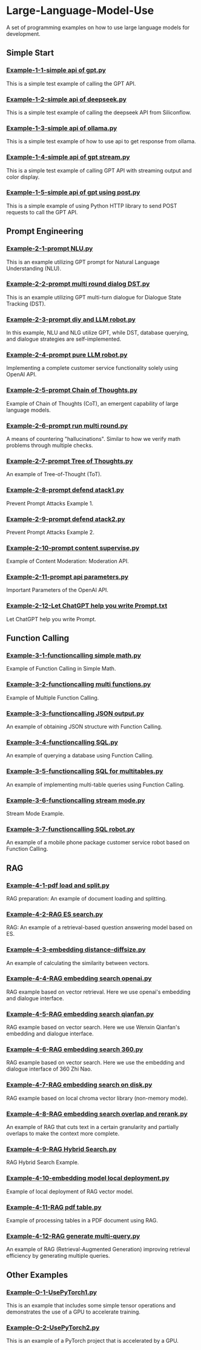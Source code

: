 # Large-Language-Model-Use
A set of programming examples on how to use large language models for development.

## Simple Start
### [Example-1-1-simple api of gpt.py](https://github.com/Justin1985-147/Large-Language-Model-Use/blob/main/Example-1-1-simple%20api%20of%20gpt.py)
This is a simple test example of calling the GPT API.
### [Example-1-2-simple api of deepseek.py](https://github.com/Justin1985-147/Large-Language-Model-Use/blob/main/Example-1-2-simple%20api%20of%20deepseek.py)
This is a simple test example of calling the deepseek API from Siliconflow.
### [Example-1-3-simple api of ollama.py](https://github.com/Justin1985-147/Large-Language-Model-Use/blob/main/Example-1-3-simple%20api%20of%20ollama.py)
This is a simple test example of how to use api to get response from ollama.
### [Example-1-4-simple api of gpt stream.py](https://github.com/Justin1985-147/Large-Language-Model-Use/blob/main/Example-1-4-simple%20api%20of%20gpt%20stream.py)
This is a simple test example of calling GPT API with streaming output and color display.
### [Example-1-5-simple api of gpt using post.py](https://github.com/Justin1985-147/Large-Language-Model-Use/blob/main/Example-1-5-simple%20api%20of%20gpt%20using%20post.py)
This is a simple example of using Python HTTP library to send POST requests to call the GPT API.

## Prompt Engineering
### [Example-2-1-prompt NLU.py](https://github.com/Justin1985-147/Large-Language-Model-Use/blob/main/Example-2-1-prompt%20NLU.py)
This is an example utilizing GPT prompt for Natural Language Understanding (NLU).
### [Example-2-2-prompt multi round dialog DST.py](https://github.com/Justin1985-147/Large-Language-Model-Use/blob/main/Example-2-2-prompt%20multi%20round%20dialog%20DST.py)
This is an example utilizing GPT multi-turn dialogue for Dialogue State Tracking (DST).
### [Example-2-3-prompt diy and LLM robot.py](https://github.com/Justin1985-147/Large-Language-Model-Use/blob/main/Example-2-3-prompt%20diy%20and%20LLM%20robot.py)
In this example, NLU and NLG utilize GPT, while DST, database querying, and dialogue strategies are self-implemented.
### [Example-2-4-prompt pure LLM robot.py](https://github.com/Justin1985-147/Large-Language-Model-Use/blob/main/Example-2-4-prompt%20pure%20LLM%20robot.py)
Implementing a complete customer service functionality solely using OpenAI API.
### [Example-2-5-prompt Chain of Thoughts.py](https://github.com/Justin1985-147/Large-Language-Model-Use/blob/main/Example-2-5-prompt%20Chain%20of%20Thoughts.py)
Example of Chain of Thoughts (CoT), an emergent capability of large language models.
### [Example-2-6-prompt run multi round.py](https://github.com/Justin1985-147/Large-Language-Model-Use/blob/main/Example-2-6-prompt%20run%20multi%20round.py)
A means of countering "hallucinations". Similar to how we verify math problems through multiple checks.
### [Example-2-7-prompt Tree of Thoughts.py](https://github.com/Justin1985-147/Large-Language-Model-Use/blob/main/Example-2-7-prompt%20Tree%20of%20Thoughts.py)
An example of Tree-of-Thought (ToT).
### [Example-2-8-prompt defend atack1.py](https://github.com/Justin1985-147/Large-Language-Model-Use/blob/main/Example-2-8-prompt%20defend%20atack1.py)
Prevent Prompt Attacks Example 1.
### [Example-2-9-prompt defend atack2.py](https://github.com/Justin1985-147/Large-Language-Model-Use/blob/main/Example-2-9-prompt%20defend%20atack2.py)
Prevent Prompt Attacks Example 2.
### [Example-2-10-prompt content supervise.py](https://github.com/Justin1985-147/Large-Language-Model-Use/blob/main/Example-2-10-prompt%20content%20supervise.py)
Example of Content Moderation: Moderation API.
### [Example-2-11-prompt api parameters.py](https://github.com/Justin1985-147/Large-Language-Model-Use/blob/main/Example-2-11-prompt%20api%20parameters.py)
Important Parameters of the OpenAI API.
### [Example-2-12-Let ChatGPT help you write Prompt.txt](https://github.com/Justin1985-147/Large-Language-Model-Use/blob/main/Example-2-12-Let%20ChatGPT%20help%20you%20write%20Prompt.txt)
Let ChatGPT help you write Prompt.

## Function Calling
### [Example-3-1-functioncalling simple math.py](https://github.com/Justin1985-147/Large-Language-Model-Use/blob/main/Example-3-1-functioncalling%20simple%20math.py)
Example of Function Calling in Simple Math.
### [Example-3-2-functioncalling multi functions.py](https://github.com/Justin1985-147/Large-Language-Model-Use/blob/main/Example-3-2-functioncalling%20multi%20functions.py)
Example of Multiple Function Calling.
### [Example-3-3-functioncalling JSON output.py](https://github.com/Justin1985-147/Large-Language-Model-Use/blob/main/Example-3-3-functioncalling%20JSON%20output.py)
An example of obtaining JSON structure with Function Calling.
### [Example-3-4-functioncalling SQL.py](https://github.com/Justin1985-147/Large-Language-Model-Use/blob/main/Example-3-4-functioncalling%20SQL.py)
An example of querying a database using Function Calling.
### [Example-3-5-functioncalling SQL for multitables.py](https://github.com/Justin1985-147/Large-Language-Model-Use/blob/main/Example-3-5-functioncalling%20SQL%20for%20multitables.py)
An example of implementing multi-table queries using Function Calling.
### [Example-3-6-functioncalling stream mode.py](https://github.com/Justin1985-147/Large-Language-Model-Use/blob/main/Example-3-6-functioncalling%20stream%20mode.py)
Stream Mode Example.
### [Example-3-7-functioncalling SQL robot.py](https://github.com/Justin1985-147/Large-Language-Model-Use/blob/main/Example-3-7-functioncalling%20SQL%20robot.py)
An example of a mobile phone package customer service robot based on Function Calling.

## RAG
### [Example-4-1-pdf load and split.py](https://github.com/Justin1985-147/Large-Language-Model-Use/blob/main/Example-4-1-pdf%20load%20and%20split.py)
RAG preparation: An example of document loading and splitting.
### [Example-4-2-RAG ES search.py](https://github.com/Justin1985-147/Large-Language-Model-Use/blob/main/Example-4-2-RAG%20ES%20search.py)
RAG: An example of a retrieval-based question answering model based on ES.
### [Example-4-3-embedding distance-diffsize.py](https://github.com/Justin1985-147/Large-Language-Model-Use/blob/main/Example-4-3-embedding%20distance-diffsize.py)
An example of calculating the similarity between vectors.
### [Example-4-4-RAG embedding search openai.py](https://github.com/Justin1985-147/Large-Language-Model-Use/blob/main/Example-4-4-RAG%20embedding%20search%20openai.py)
RAG example based on vector retrieval. Here we use openai's embedding and dialogue interface.
### [Example-4-5-RAG embedding search qianfan.py](https://github.com/Justin1985-147/Large-Language-Model-Use/blob/main/Example-4-5-RAG%20embedding%20search%20qianfan.py)
RAG example based on vector search. Here we use Wenxin Qianfan's embedding and dialogue interface.
### [Example-4-6-RAG embedding search 360.py](https://github.com/Justin1985-147/Large-Language-Model-Use/blob/main/Example-4-6-RAG%20embedding%20search%20360.py)
RAG example based on vector search. Here we use the embedding and dialogue interface of 360 Zhi Nao.
### [Example-4-7-RAG embedding search on disk.py](https://github.com/Justin1985-147/Large-Language-Model-Use/blob/main/Example-4-7-RAG%20embedding%20search%20on%20disk.py)
RAG example based on local chroma vector library (non-memory mode).
### [Example-4-8-RAG embedding search overlap and rerank.py](https://github.com/Justin1985-147/Large-Language-Model-Use/blob/main/Example-4-8-RAG%20embedding%20search%20overlap%20and%20rerank.py)
An example of RAG that cuts text in a certain granularity and partially overlaps to make the context more complete.
### [Example-4-9-RAG Hybrid Search.py](https://github.com/Justin1985-147/Large-Language-Model-Use/blob/main/Example-4-9-RAG%20Hybrid%20Search.py)
RAG Hybrid Search Example.
### [Example-4-10-embedding model local deployment.py](https://github.com/Justin1985-147/Large-Language-Model-Use/blob/main/Example-4-10-embedding%20model%20local%T20deployment.py)
Example of local deployment of RAG vector model.
### [Example-4-11-RAG pdf table.py](https://github.com/Justin1985-147/Large-Language-Model-Use/blob/main/Example-4-11-RAG%20pdf%20table.py)
Example of processing tables in a PDF document using RAG.
### [Example-4-12-RAG generate multi-query.py](https://github.com/Justin1985-147/Large-Language-Model-Use/blob/main/Example-4-12-RAG%20generate%20multi-query.py)
An example of RAG (Retrieval-Augmented Generation) improving retrieval efficiency by generating multiple queries.

## Other Examples
### [Example-O-1-UsePyTorch1.py](https://github.com/Justin1985-147/Large-Language-Model-Use/blob/main/Example-O-1-UsePyTorch1.py)
This is an example that includes some simple tensor operations and demonstrates the use of a GPU to accelerate training.
### [Example-O-2-UsePyTorch2.py](https://github.com/Justin1985-147/Large-Language-Model-Use/blob/main/Example-O-2-UsePyTorch2.py)
This is an example of a PyTorch project that is accelerated by a GPU.
